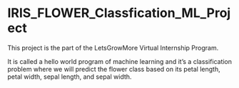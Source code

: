 # IRIS_FLOWER_Classfication_ML_Project
This project is the part of the LetsGrowMore Virtual Internship Program.

It is called a hello world program of machine learning and it’s a classification problem where we will predict the flower class based on its petal length, petal width, sepal length, and sepal width.
